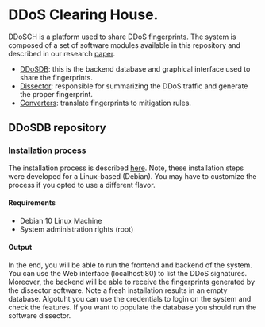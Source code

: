 # DDoS Clearing House.

DDoSCH is a platform used to share DDoS fingerprints. The system is composed of a set of software modules available in this repository and described in our research  [paper](https://research.utwente.nl/en/publications/ddos-as-a-service-investigating-booter-websites](https://research.utwente.nl/en/publications/ddos-as-a-service-investigating-booter-websites)). 

- [DDoSDB](https://github.com/ddos-clearing-house/ddosdb):  this is the backend database and graphical interface used to share the fingerprints.
- [Dissector](https://github.com/ddos-clearing-house/ddos_dissector):  responsible for summarizing the DDoS traffic and generate the proper fingerprint.
- [Converters](https://github.com/ddos-clearing-house/ddos_fingerprint_converters):  translate fingerprints to mitigation rules.
## DDoSDB repository
### Installation process

The installation process is described [here](https://github.com/ddos-clearing-house/ddosdb/blob/master/src/setup_ddosdb_backend.sh). Note, these installation steps were developed for a Linux-based (Debian). You may have to customize the process if you opted to use a different flavor. 

#### Requirements
 - Debian 10 Linux Machine
 - System administration rights (root)

#### Output
In the end, you will be able to run the frontend and backend of the system. You can use the Web interface (localhost:80) to list the DDoS signatures. Moreover, the backend will be able to receive the fingerprints generated by the dissector software. Note a fresh installation results in an empty database. Algotuht you can use the credentials to login on the system and check the features. If you want to populate the database you should run the software dissector.
